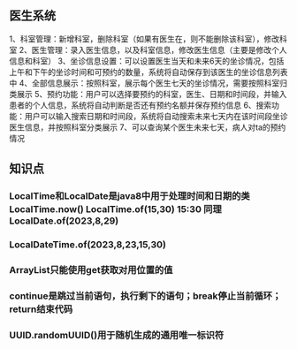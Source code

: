## 医生系统
1、科室管理：新增科室，删除科室（如果有医生在，则不能删除该科室），修改科室
2、医生管理：录入医生信息，以及科室信息，修改医生信息（主要是修改个人信息和科室）
3、坐诊信息设置：可以设置医生当天和未来6天的坐诊情况，包括上午和下午的坐诊时间和可预约的数量，系统将自动保存到该医生的坐诊信息列表中
4、全部信息展示：按照科室，展示每个医生七天的坐诊情况，需要按照科室归类展示
5、预约功能：用户可以选择要预约的科室，医生、日期和时间段，并输入患者的个人信息，系统将自动判断是否还有预约名额并保存预约信息
6、搜索功能：用户可以输入搜索日期和时间段，系统将自动搜索未来七天内在该时间段坐诊医生信息，并按照科室分类展示
7、可以查询某个医生未来七天，病人对ta的预约情况



## 知识点
### LocalTime和LocalDate是java8中用于处理时间和日期的类 LocalTime.now()  LocalTime.of(15,30) 15:30 同理LocalDate.of(2023,8,29)
### LocalDateTime.of(2023,8,23,15,30)
### ArrayList只能使用get获取对用位置的值
### continue是跳过当前语句，执行剩下的语句；break停止当前循环；return结束代码
### UUID.randomUUID()用于随机生成的通用唯一标识符